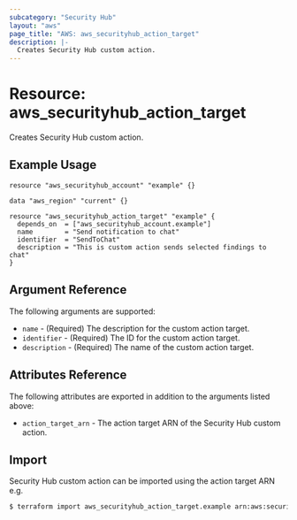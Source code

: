 ```yaml
---
subcategory: "Security Hub"
layout: "aws"
page_title: "AWS: aws_securityhub_action_target"
description: |-
  Creates Security Hub custom action.
---
```


# Resource: aws_securityhub_action_target

Creates Security Hub custom action.

## Example Usage

```hcl
resource "aws_securityhub_account" "example" {}

data "aws_region" "current" {}

resource "aws_securityhub_action_target" "example" {
  depends_on  = ["aws_securityhub_account.example"]
  name        = "Send notification to chat"
  identifier  = "SendToChat"
  description = "This is custom action sends selected findings to chat"
}
```

## Argument Reference

The following arguments are supported:

* `name` - (Required) The description for the custom action target.
* `identifier` - (Required) The ID for the custom action target.
* `description` - (Required) The name of the custom action target.

## Attributes Reference

The following attributes are exported in addition to the arguments listed above:

* `action_target_arn` - The action target ARN of the Security Hub custom action.

## Import

Security Hub custom action can be imported using the action target ARN e.g.

```sh
$ terraform import aws_securityhub_action_target.example arn:aws:securityhub:eu-west-1:312940875350:action/custom/a
```
